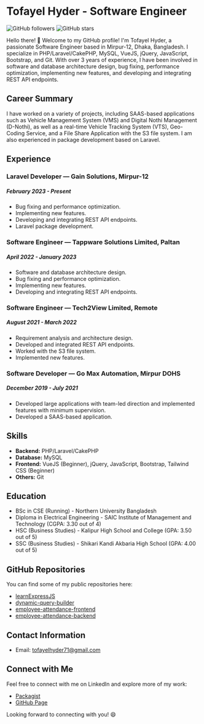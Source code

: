 
<!--
**abhihyder/abhihyder** is a ✨ _special_ ✨ repository because its `README.md` (this file) appears on your GitHub profile.

Here are some ideas to get you started:

- 🔭 I’m currently working on ...
- 🌱 I’m currently learning ...
- 👯 I’m looking to collaborate on ...
- 🤔 I’m looking for help with ...
- 💬 Ask me about ...
- 📫 How to reach me: ...
- 😄 Pronouns: ...
- ⚡ Fun fact: ...
-->



# Tofayel Hyder - Software Engineer

![GitHub followers](https://img.shields.io/github/followers/abhihyder?style=social)
![GitHub stars](https://img.shields.io/github/stars/abhihyder?style=social)

Hello there! 👋 Welcome to my GitHub profile! I'm Tofayel Hyder, a passionate Software Engineer based in Mirpur-12, Dhaka, Bangladesh. I specialize in PHP/Laravel/CakePHP, MySQL, VueJS, jQuery, JavaScript, Bootstrap, and Git. With over 3 years of experience, I have been involved in software and database architecture design, bug fixing, performance optimization, implementing new features, and developing and integrating REST API endpoints.

## Career Summary

I have worked on a variety of projects, including SAAS-based applications such as Vehicle Management System (VMS) and Digital Nothi Management (D-Nothi), as well as a real-time Vehicle Tracking System (VTS), Geo-Coding Service, and a File Share Application with the S3 file system. I am also experienced in package development based on Laravel.

## Experience

### Laravel Developer — Gain Solutions, Mirpur-12
##### February 2023 - Present

- Bug fixing and performance optimization.
- Implementing new features.
- Developing and integrating REST API endpoints.
- Laravel package development.

### Software Engineer — Tappware Solutions Limited, Paltan
##### April 2022 - January 2023

- Software and database architecture design.
- Bug fixing and performance optimization.
- Implementing new features.
- Developing and integrating REST API endpoints.

### Software Engineer — Tech2View Limited, Remote
##### August 2021 - March 2022

- Requirement analysis and architecture design.
- Developed and integrated REST API endpoints.
- Worked with the S3 file system.
- Implemented new features.

### Software Developer — Go Max Automation, Mirpur DOHS
##### December 2019 - July 2021

- Developed large applications with team-led direction and implemented features with minimum supervision.
- Developed a SAAS-based application.

## Skills

- **Backend:** PHP/Laravel/CakePHP
- **Database:** MySQL
- **Frontend:** VueJS (Beginner), jQuery, JavaScript, Bootstrap, Tailwind CSS (Beginner)
- **Others:** Git

## Education

- BSc in CSE (Running) - Northern University Bangladesh
- Diploma in Electrical Engineering - SAIC Institute of Management and Technology (CGPA: 3.30 out of 4)
- HSC (Business Studies) - Kalipur High School and College (GPA: 3.50 out of 5)
- SSC (Business Studies) - Shikari Kandi Akbaria High School (GPA: 4.00 out of 5)

## GitHub Repositories

You can find some of my public repositories here:

- [learnExpressJS](https://github.com/abhihyder/learnExpressJS)
- [dynamic-query-builder](https://github.com/abhihyder/dynamic-query-builder)
- [employee-attendance-frontend](https://github.com/abhihyder/employee-attendance-frontend)
- [employee-attendance-backend](https://github.com/abhihyder/employee-attendance-backend)

## Contact Information

- Email: tofayelhyder71@gmail.com

## Connect with Me

Feel free to connect with me on LinkedIn and explore more of my work:

- [Packagist](https://packagist.org/packages/hyder)
- [GitHub Page](https://abhihyder.github.io/portfolio)

Looking forward to connecting with you! 😄
